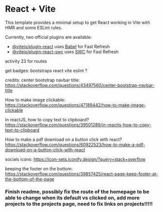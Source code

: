 # React + Vite

This template provides a minimal setup to get React working in Vite with HMR and some ESLint rules.

Currently, two official plugins are available:

- [@vitejs/plugin-react](https://github.com/vitejs/vite-plugin-react/blob/main/packages/plugin-react/README.md) uses [Babel](https://babeljs.io/) for Fast Refresh
- [@vitejs/plugin-react-swc](https://github.com/vitejs/vite-plugin-react-swc) uses [SWC](https://swc.rs/) for Fast Refresh

activity 23 for routes

get badges:
bootstraps
react
vite
eslint ?

credits:
center bootstrap navbar title: https://stackoverflow.com/questions/43497560/center-bootstrap-navbar-title

How to make image clickable: https://stackoverflow.com/questions/47189442/how-to-make-image-clickable

In reactJS, how to copy text to clipboard? https://stackoverflow.com/questions/39501289/in-reactjs-how-to-copy-text-to-clipboard

How to make a pdf download on a button click with react? https://stackoverflow.com/questions/60922523/how-to-make-a-pdf-download-on-a-button-click-with-react

socials icons: https://icon-sets.iconify.design/?query=stack+overflow

keeping the footer on the bottom: https://stackoverflow.com/questions/39857425/react-page-keep-footer-at-the-bottom-of-the-page

### Finish readme, possibly fix the route of the homepage to be able to change when its default vs clicked on, add more projects to the projects page, need to fix links on projects!!!!!